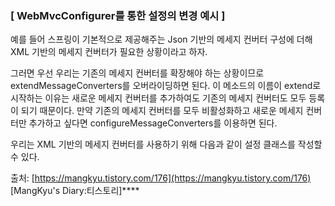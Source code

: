 ### **[ WebMvcConfigurer를 통한 설정의 변경 예시 ]**

예를 들어 스프링이 기본적으로 제공해주는 Json 기반의 메세지 컨버터 구성에 더해 XML 기반의 메세지 컨버터가 필요한 상황이라고 하자.

그러면 우선 우리는 기존의 메세지 컨버터를 확장해야 하는 상황이므로 extendMessageConverters를 오버라이딩하면 된다. 이 메소드의 이름이 extend로 시작하는 이유는 새로운 메세지 컨버터를 추가하여도 기존의 메세지 컨버터도 모두 등록이 되기 때문이다. 만약 기존의 메세지 컨버터를 모두 비활성화하고 새로운 메세지 컨버터만 추가하고 싶다면 configureMessageConverters를 이용하면 된다.

우리는 XML 기반의 메세지 컨버터를 사용하기 위해 다음과 같이 설정 클래스를 작성할 수 있다.

출처: [https://mangkyu.tistory.com/176](https://mangkyu.tistory.com/176) [MangKyu's Diary:티스토리]****